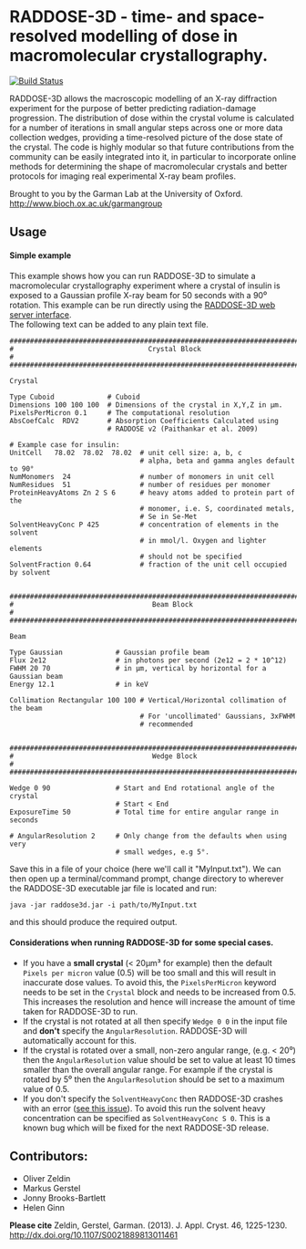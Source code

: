 RADDOSE-3D - time- and space-resolved modelling of dose in macromolecular crystallography.
==========================================================================================  

[![Build Status](https://travis-ci.org/GarmanGroup/RADDOSE-3D.svg?branch=master)](https://travis-ci.org/GarmanGroup/RADDOSE-3D)

RADDOSE-3D allows the macroscopic modelling of an X-ray diffraction
experiment for the purpose of better predicting radiation-damage progression.
The distribution of dose within the crystal volume is calculated for a number
of iterations in small angular steps across one or more data collection
wedges, providing a time-resolved picture of the dose state of the crystal.
The code is highly modular so that future contributions from the community
can be easily integrated into it, in particular to incorporate online methods
for determining the shape of macromolecular crystals and better protocols for
imaging real experimental X-ray beam profiles.

Brought to you by the Garman Lab at the University of Oxford.
http://www.bioch.ox.ac.uk/garmangroup

Usage
------

#### Simple example
This example shows how you can run RADDOSE-3D to simulate a macromolecular crystallography experiment where a crystal of insulin is exposed to a Gaussian profile X-ray beam for 50 seconds with a 90⁰ rotation. This example can be run directly using the [RADDOSE-3D web server interface](http://www.raddo.se/).   
The following text can be added to any plain text file.
```
##############################################################################
#                                 Crystal Block                              #
##############################################################################

Crystal

Type Cuboid             # Cuboid
Dimensions 100 100 100  # Dimensions of the crystal in X,Y,Z in µm.
PixelsPerMicron 0.1     # The computational resolution
AbsCoefCalc  RDV2       # Absorption Coefficients Calculated using
                        # RADDOSE v2 (Paithankar et al. 2009)

# Example case for insulin:
UnitCell   78.02  78.02  78.02  # unit cell size: a, b, c
                                # alpha, beta and gamma angles default to 90°
NumMonomers  24                 # number of monomers in unit cell
NumResidues  51                 # number of residues per monomer
ProteinHeavyAtoms Zn 2 S 6      # heavy atoms added to protein part of the
                                # monomer, i.e. S, coordinated metals,
                                # Se in Se-Met
SolventHeavyConc P 425          # concentration of elements in the solvent
                                # in mmol/l. Oxygen and lighter elements
                                # should not be specified
SolventFraction 0.64            # fraction of the unit cell occupied by solvent


##############################################################################
#                                  Beam Block                                #
##############################################################################

Beam

Type Gaussian             # Gaussian profile beam
Flux 2e12                 # in photons per second (2e12 = 2 * 10^12)
FWHM 20 70                # in µm, vertical by horizontal for a Gaussian beam
Energy 12.1               # in keV

Collimation Rectangular 100 100 # Vertical/Horizontal collimation of the beam
                                # For 'uncollimated' Gaussians, 3xFWHM
                                # recommended


##############################################################################
#                                  Wedge Block                               #
##############################################################################

Wedge 0 90                # Start and End rotational angle of the crystal
                          # Start < End
ExposureTime 50           # Total time for entire angular range in seconds

# AngularResolution 2     # Only change from the defaults when using very
                          # small wedges, e.g 5°.

```
Save this in a file of your choice (here we'll call it "MyInput.txt"). We can then open up a terminal/command prompt, change directory to wherever the RADDOSE-3D executable jar file is located and run:
```
java -jar raddose3d.jar -i path/to/MyInput.txt
```
and this should produce the required output.

#### Considerations when running RADDOSE-3D for some special cases.

- If you have a **small crystal** (< 20μm³ for example) then the default `Pixels per micron` value (0.5) will be too small and this will result in inaccurate dose values. To avoid this, the `PixelsPerMicron` keyword needs to be set in the `Crystal` block and needs to be increased from 0.5. This increases the resolution and hence will increase the amount of time taken for RADDOSE-3D to run.
- If the crystal is not rotated at all then specify `Wedge 0 0` in the input file and **don't** specify the `AngularResolution`. RADDOSE-3D will automatically account for this.
- If the crystal is rotated over a small, non-zero angular range, (e.g. < 20⁰) then the `AngularResolution` value should be set to value at least 10 times smaller than the overall angular range. For example if the crystal is rotated by 5⁰ then the `AngularResolution` should be set to a maximum value of 0.5.
- If you don't specify the `SolventHeavyConc` then RADDOSE-3D crashes with an error ([see this issue](https://github.com/GarmanGroup/RADDOSE-3D/issues/1)). To avoid this run the solvent heavy concentration can be specified as `SolventHeavyConc S 0`. This is a known bug which will be fixed for the next RADDOSE-3D release.

Contributors:
-------------

* Oliver Zeldin
* Markus Gerstel
* Jonny Brooks-Bartlett
* Helen Ginn

**Please cite**
Zeldin, Gerstel, Garman. (2013). J. Appl. Cryst. 46, 1225-1230.
http://dx.doi.org/10.1107/S0021889813011461
